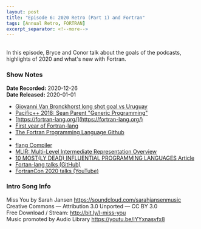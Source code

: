 ```yaml
---
layout: post
title: "Episode 6: 2020 Retro (Part 1) and Fortran"
tags: [Annual Retro, FORTRAN]
excerpt_separator: <!--more-->
---
```


<br>In this episode, Bryce and Conor talk about the goals of the podcasts, highlights of 2020 and what's new with Fortran.

<!--more-->

### Show Notes

**Date Recorded:** 2020-12-26 <br>
**Date Released:** 2020-01-01

* [Giovanni Van Bronckhorst long shot goal vs Uruguay](https://www.youtube.com/watch?v=xWnz8IeoHrM)
* [Pacific++ 2018: Sean Parent "Generic Programming"](https://www.youtube.com/watch?v=iwJpxWHuZQY)
* [https://fortran-lang.org/](https://fortran-lang.org/)
* [First year of Fortran-lang](https://medium.com/modern-fortran/first-year-of-fortran-lang-d8796bfa0067)
* [The Fortran Programming Language Github](https://github.com/fortran-lang)
* [](https://github.com/fortran-lang/talks)
* [flang Compiler](https://github.com/flang-compiler/flang)
* [MLIR: Multi-Level Intermediate Representation Overview](https://mlir.llvm.org/)
* [10 MOST(LY DEAD) INFLUENTIAL PROGRAMMING LANGUAGES Article](https://www.hillelwayne.com/post/influential-dead-languages/)
* [Fortan-lang talks (GitHub)](https://github.com/fortran-lang/talks)
* [FortranCon 2020 talks (YouTube)](https://www.youtube.com/playlist?list=PLeKbr7eYHjt77h90hDVC-vGzrWmvDhCAf)

### Intro Song Info

Miss You by Sarah Jansen https://soundcloud.com/sarahjansenmusic<br>
Creative Commons — Attribution 3.0 Unported — CC BY 3.0<br>
Free Download / Stream: http://bit.ly/l-miss-you<br>
Music promoted by Audio Library https://youtu.be/iYYxnasvfx8<br>

